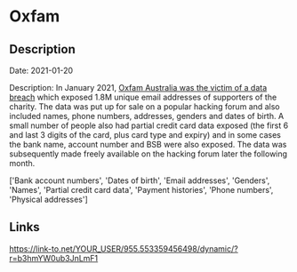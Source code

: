 # Oxfam

## Description

Date: 2021-01-20

Description:
In January 2021, <a href="https://www.oxfam.org.au/updates-suspected-data-incident/" target="_blank" rel="noopener">Oxfam Australia was the victim of a data breach</a> which exposed 1.8M unique email addresses of supporters of the charity. The data was put up for sale on a popular hacking forum and also included names, phone numbers, addresses, genders and dates of birth. A small number of people also had partial credit card data exposed (the first 6 and last 3 digits of the card, plus card type and expiry) and in some cases the bank name, account number and BSB were also exposed. The data was subsequently made freely available on the hacking forum later the following month.


['Bank account numbers', 'Dates of birth', 'Email addresses', 'Genders', 'Names', 'Partial credit card data', 'Payment histories', 'Phone numbers', 'Physical addresses']

## Links

https://link-to.net/YOUR_USER/955.553359456498/dynamic/?r=b3hmYW0ub3JnLmF1